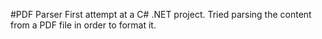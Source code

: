 #PDF Parser
First attempt at a C# .NET project. Tried parsing the content from a PDF file in order to format it.
